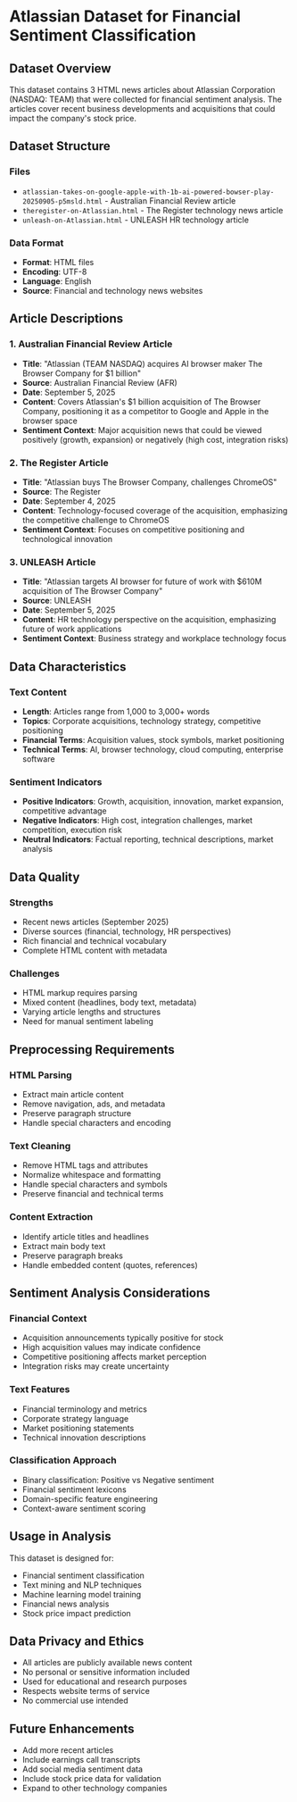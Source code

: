 # Atlassian Dataset for Financial Sentiment Classification

## Dataset Overview

This dataset contains 3 HTML news articles about Atlassian Corporation (NASDAQ: TEAM) that were collected for financial sentiment analysis. The articles cover recent business developments and acquisitions that could impact the company's stock price.

## Dataset Structure

### Files
- `atlassian-takes-on-google-apple-with-1b-ai-powered-bowser-play-20250905-p5msld.html` - Australian Financial Review article
- `theregister-on-Atlassian.html` - The Register technology news article  
- `unleash-on-Atlassian.html` - UNLEASH HR technology article

### Data Format
- **Format**: HTML files
- **Encoding**: UTF-8
- **Language**: English
- **Source**: Financial and technology news websites

## Article Descriptions

### 1. Australian Financial Review Article
- **Title**: "Atlassian (TEAM NASDAQ) acquires AI browser maker The Browser Company for $1 billion"
- **Source**: Australian Financial Review (AFR)
- **Date**: September 5, 2025
- **Content**: Covers Atlassian's $1 billion acquisition of The Browser Company, positioning it as a competitor to Google and Apple in the browser space
- **Sentiment Context**: Major acquisition news that could be viewed positively (growth, expansion) or negatively (high cost, integration risks)

### 2. The Register Article
- **Title**: "Atlassian buys The Browser Company, challenges ChromeOS"
- **Source**: The Register
- **Date**: September 4, 2025
- **Content**: Technology-focused coverage of the acquisition, emphasizing the competitive challenge to ChromeOS
- **Sentiment Context**: Focuses on competitive positioning and technological innovation

### 3. UNLEASH Article
- **Title**: "Atlassian targets AI browser for future of work with $610M acquisition of The Browser Company"
- **Source**: UNLEASH
- **Date**: September 5, 2025
- **Content**: HR technology perspective on the acquisition, emphasizing future of work applications
- **Sentiment Context**: Business strategy and workplace technology focus

## Data Characteristics

### Text Content
- **Length**: Articles range from 1,000 to 3,000+ words
- **Topics**: Corporate acquisitions, technology strategy, competitive positioning
- **Financial Terms**: Acquisition values, stock symbols, market positioning
- **Technical Terms**: AI, browser technology, cloud computing, enterprise software

### Sentiment Indicators
- **Positive Indicators**: Growth, acquisition, innovation, market expansion, competitive advantage
- **Negative Indicators**: High cost, integration challenges, market competition, execution risk
- **Neutral Indicators**: Factual reporting, technical descriptions, market analysis

## Data Quality

### Strengths
- Recent news articles (September 2025)
- Diverse sources (financial, technology, HR perspectives)
- Rich financial and technical vocabulary
- Complete HTML content with metadata

### Challenges
- HTML markup requires parsing
- Mixed content (headlines, body text, metadata)
- Varying article lengths and structures
- Need for manual sentiment labeling

## Preprocessing Requirements

### HTML Parsing
- Extract main article content
- Remove navigation, ads, and metadata
- Preserve paragraph structure
- Handle special characters and encoding

### Text Cleaning
- Remove HTML tags and attributes
- Normalize whitespace and formatting
- Handle special characters and symbols
- Preserve financial and technical terms

### Content Extraction
- Identify article titles and headlines
- Extract main body text
- Preserve paragraph breaks
- Handle embedded content (quotes, references)

## Sentiment Analysis Considerations

### Financial Context
- Acquisition announcements typically positive for stock
- High acquisition values may indicate confidence
- Competitive positioning affects market perception
- Integration risks may create uncertainty

### Text Features
- Financial terminology and metrics
- Corporate strategy language
- Market positioning statements
- Technical innovation descriptions

### Classification Approach
- Binary classification: Positive vs Negative sentiment
- Financial sentiment lexicons
- Domain-specific feature engineering
- Context-aware sentiment scoring

## Usage in Analysis

This dataset is designed for:
- Financial sentiment classification
- Text mining and NLP techniques
- Machine learning model training
- Financial news analysis
- Stock price impact prediction

## Data Privacy and Ethics

- All articles are publicly available news content
- No personal or sensitive information included
- Used for educational and research purposes
- Respects website terms of service
- No commercial use intended

## Future Enhancements

- Add more recent articles
- Include earnings call transcripts
- Add social media sentiment data
- Include stock price data for validation
- Expand to other technology companies
